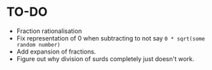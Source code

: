 # TO-DO
- Fraction rationalisation
- Fix representation of 0 when subtracting to not say `0 * sqrt(some random number)`
- Add expansion of fractions.
- Figure out why division of surds completely just doesn't work.
